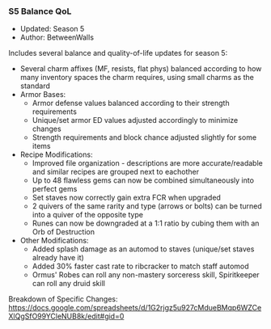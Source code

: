 ### S5 Balance QoL

* Updated: Season 5
* Author: BetweenWalls

Includes several balance and quality-of-life updates for season 5:
  * Several charm affixes (MF, resists, flat phys) balanced according to how many inventory spaces the charm requires, using small charms as the standard
  * Armor Bases:
    * Armor defense values balanced according to their strength requirements
    * Unique/set armor ED values adjusted accordingly to minimize changes
    * Strength requirements and block chance adjusted slightly for some items
  * Recipe Modifications:
    * Improved file organization - descriptions are more accurate/readable and similar recipes are grouped next to eachother
    * Up to 48 flawless gems can now be combined simultaneously into perfect gems
    * Set staves now correctly gain extra FCR when upgraded
    * 2 quivers of the same rarity and type (arrows or bolts) can be turned into a quiver of the opposite type
    * Runes can now be downgraded at a 1:1 ratio by cubing them with an Orb of Destruction
  * Other Modifications:
    * Added splash damage as an automod to staves (unique/set staves already have it)
    * Added 30% faster cast rate to ribcracker to match staff automod
    * Ormus' Robes can roll any non-mastery sorceress skill, Spiritkeeper can roll any druid skill

Breakdown of Specific Changes: https://docs.google.com/spreadsheets/d/1G2rjgz5u927cMdueBMqp6WZCeXlQgSfO99YCleNUB8k/edit#gid=0
